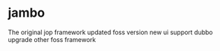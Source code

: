 # jambo

The original jop framework updated foss version
new ui
support dubbo
upgrade other foss framework